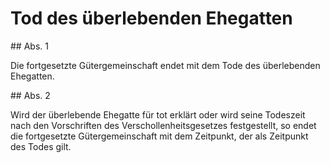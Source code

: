 # Tod des überlebenden Ehegatten



\#\# Abs. 1

 Die fortgesetzte Gütergemeinschaft endet mit dem Tode des überlebenden Ehegatten.

\#\# Abs. 2

 Wird der überlebende Ehegatte für tot erklärt oder wird seine Todeszeit nach den Vorschriften des Verschollenheitsgesetzes festgestellt, so endet die fortgesetzte Gütergemeinschaft mit dem Zeitpunkt, der als Zeitpunkt des Todes gilt. 

